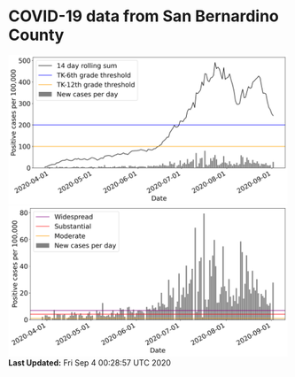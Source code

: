 # COVID-19 data from San Bernardino County
![image1](plots/graph.png)
![image2](plots/classification.png)
**Last Updated:** Fri Sep  4 00:28:57 UTC 2020